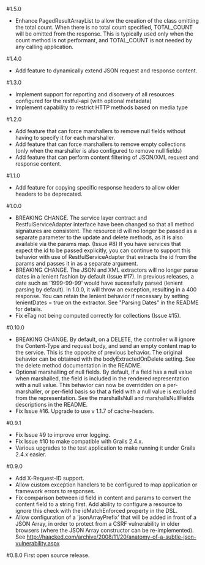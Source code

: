 #1.5.0
* Enhance PagedResultArrayList to allow the creation of the class omitting the total count. When there is no total count specified, TOTAL_COUNT will be omitted from the response. This is typically used only when the count method is not performant, and TOTAL_COUNT is not needed by any calling application.

#1.4.0
* Add feature to dynamically extend JSON request and response content.

#1.3.0
* Implement support for reporting and discovery of all resources configured for the restful-api (with optional metadata)
* Implement capability to restrict HTTP methods based on media type

#1.2.0
* Add feature that can force marshallers to remove null fields without having to specify it for each marshaller.
* Add feature that can force marshallers to remove empty collections (only when the marshaller is also configured to remove null fields)
* Add feature that can perform content filtering of JSON/XML request and response content.

#1.1.0
* Add feature for copying specific response headers to allow older headers to be deprecated.

#1.0.0
* BREAKING CHANGE.  The service layer contract and RestfulServiceAdapter interface have been changed so that all method signatures are consistent.  The resource id will no longer be passed as a separate parameter to the update and delete methods, as it is also available via the params map.  (Issue #8)  If you have services that expect the id to be passed explicitly, you can continue to support this behavior with use of RestfulServiceAdapter that extracts the id from the params and passes it in as a separate argument.
* BREAKING CHANGE.  The JSON and XML extractors will no longer parse dates in a lenient fashion by default (Issue #17).  In previous releases, a date such as '1999-99-99' would have sucessfully parsed (lenient parsing by default).  In 1.0.0, it will throw an exception, resulting in a 400 response.  You can retain the lenient behavior if necessary by setting lenientDates = true on the extractor.  See "Parsing Dates" in the README for details.
* Fix eTag not being computed correctly for collections (Issue #15).

#0.10.0
* BREAKING CHANGE.  By default, on a DELETE, the controller will ignore the Content-Type and request body, and send an empty content map to the service.  This is the opposite of previous behavior.  The original behavior can be obtained with the bodyExtractedOnDelete setting.  See the delete method documentation in the README.
* Optional marshalling of null fields.  By default, if a field has a null value when marshalled, the field is included in the rendered representation with a null value.  This behavior can now be overridden on a per-marshaller, or per-field basis so that a field with a null value is excluded from the representation.  See the marshallsNull and marshallsNullFields descriptions in the README.
* Fix Issue #16.  Upgrade to use v 1.1.7 of cache-headers.


#0.9.1
* Fix Issue #9 to improve error logging.
* Fix Issue #10 to make compatible with Grails 2.4.x.
* Various upgrades to the test application to make running it under Grails 2.4.x easier.

#0.9.0
* Add X-Request-ID support.
* Allow custom exception handlers to be configured to map application or framework errors to responses.
* Fix comparison between id field in content and params to convert the content field to a string first.  Add ability to configure a resource to ignore this check with the idMatchEnforced property in the DSL.
* Allow configuration of a 'jsonArrayPrefix' that will be added in front of a JSON Array, in order to protect from a CSRF vulnerability in older browsers (where the JSON Array constructor can be re-implemented). See http://haacked.com/archive/2008/11/20/anatomy-of-a-subtle-json-vulnerability.aspx

#0.8.0
First open source release.